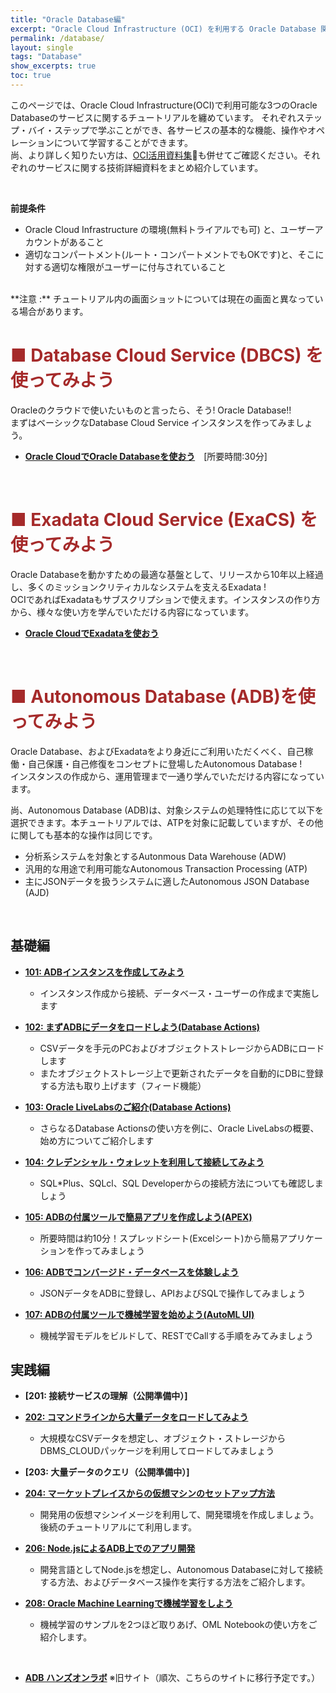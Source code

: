 ```yaml
---
title: "Oracle Database編"
excerpt: "Oracle Cloud Infrastructure (OCI) を利用する Oracle Database 関連のチュートリアルです。ミッションクリティカルなシステムで豊富な実績を持つ Exadata をパブリック・クラウド上で利用できる Exadata Cloud Service (ExaCS) や、一歩先を行くフルマネージドサービスである Autonomous Database (ADB) 等のサービスについて、基本的な操作方法を学習します。"
permalink: /database/
layout: single
tags: "Database"
show_excerpts: true
toc: true
---
```


このページでは、Oracle Cloud Infrastructure(OCI)で利用可能な3つのOracle Databaseのサービスに関するチュートリアルを纏めています。
それぞれステップ・バイ・ステップで学ぶことができ、各サービスの基本的な機能、操作やオペレーションについて学習することができます。  
尚、より詳しく知りたい方は、[OCI活用資料集](https://oracle-japan.github.io/ocidocs/services/database/)も併せてご確認ください。それぞれのサービスに関する技術詳細資料をまとめ紹介しています。

<br>

**前提条件**
+ Oracle Cloud Infrastructure の環境(無料トライアルでも可) と、ユーザーアカウントがあること
+ 適切なコンパートメント(ルート・コンパートメントでもOKです)と、そこに対する適切な権限がユーザーに付与されていること

<br>
**注意 :** チュートリアル内の画面ショットについては現在の画面と異なっている場合があります。

<br/>

# <span style="color: brown; ">■ Database Cloud Service (DBCS) を使ってみよう</span>

Oracleのクラウドで使いたいものと言ったら、そう! Oracle Database!!  
まずはベーシックなDatabase Cloud Service インスタンスを作ってみましょう。
+ **[Oracle CloudでOracle Databaseを使おう](https://community.oracle.com/tech/welcome/discussion/4474262/)**　[所要時間:30分]  

<br/>

# <span style="color: brown; ">■ Exadata Cloud Service (ExaCS) を使ってみよう</span>

Oracle Databaseを動かすための最適な基盤として、リリースから10年以上経過し、多くのミッションクリティカルなシステムを支えるExadata !  
OCIであればExadataもサブスクリプションで使えます。インスタンスの作り方から、様々な使い方を学んでいただける内容になっています。

+ **[Oracle CloudでExadataを使おう](https://community.oracle.com/docs/DOC-1038411/)**   

<br/>

# <span style="color: brown; ">■ Autonomous Database (ADB)を使ってみよう</span>

Oracle Database、およびExadataをより身近にご利用いただくべく、自己稼働・自己保護・自己修復をコンセプトに登場したAutonomous Database !  
インスタンスの作成から、運用管理まで一通り学んでいただける内容になっています。

尚、Autonomous Database (ADB)は、対象システムの処理特性に応じて以下を選択できます。本チュートリアルでは、ATPを対象に記載していますが、その他に関しても基本的な操作は同じです。  
* 分析系システムを対象とするAutonmous Data Warehouse (ADW)
* 汎用的な用途で利用可能なAutonomous Transaction Processing (ATP)
* 主にJSONデータを扱うシステムに適したAutonomous JSON Database (AJD)

<br/>

## 基礎編

+ **[101: ADBインスタンスを作成してみよう](/ocitutorials/database/adb101-provisioning/)**  
    * インスタンス作成から接続、データベース・ユーザーの作成まで実施します
    
+ **[102: まずADBにデータをロードしよう(Database Actions)](/ocitutorials/database/adb102-dataload/)**  
    * CSVデータを手元のPCおよびオブジェクトストレージからADBにロードします
    * またオブジェクトストレージ上で更新されたデータを自動的にDBに登録する方法も取り上げます（フィード機能）

+ **[103: Oracle LiveLabsのご紹介(Database Actions)](/ocitutorials/database/adb103-livelabs/)**  
    * さらなるDatabase Actionsの使い方を例に、Oracle LiveLabsの概要、始め方についてご紹介します

+ **[104: クレデンシャル・ウォレットを利用して接続してみよう](/ocitutorials/database/adb104-connect-using-wallet/)**  
    * SQL*Plus、SQLcl、SQL Developerからの接続方法についても確認しましょう
    
+ **[105: ADBの付属ツールで簡易アプリを作成しよう(APEX)](/ocitutorials/database/adb105-create-apex-app/)**  
    * 所要時間は約10分！スプレッドシート(Excelシート)から簡易アプリケーションを作ってみましょう
    
+ **[106: ADBでコンバージド・データベースを体験しよう](/ocitutorials/database/adb106-json/)**  
    * JSONデータをADBに登録し、APIおよびSQLで操作してみましょう

+ **[107: ADBの付属ツールで機械学習を始めよう(AutoML UI)](/ocitutorials/database/adb107-machine-learning/)**  
    * 機械学習モデルをビルドして、RESTでCallする手順をみてみましょう
    
## 実践編

+ **[201: 接続サービスの理解（公開準備中）]**  

+ **[202: コマンドラインから大量データをロードしてみよう](/ocitutorials/database/adb202-dataload-dbms-cloud/)**  
    * 大規模なCSVデータを想定し、オブジェクト・ストレージからDBMS_CLOUDパッケージを利用してロードしてみましょう
    
+ **[203: 大量データのクエリ（公開準備中）]**

+ **[204: マーケットプレイスからの仮想マシンのセットアップ方法](/ocitutorials/database/adb204-setup-VM/)**  
    * 開発用の仮想マシンイメージを利用して、開発環境を作成しましょう。後続のチュートリアルにて利用します。

+ **[206: Node.jsによるADB上でのアプリ開発](/ocitutorials/database/adb206-appdev-nodejs/)**  
    * 開発言語としてNode.jsを想定し、Autonomous Databaseに対して接続する方法、およびデータベース操作を実行する方法をご紹介します。

+ **[208: Oracle Machine Learningで機械学習をしよう](/ocitutorials/database/adb208-oml-notebook/)**  
    * 機械学習のサンプルを2つほど取りあげ、OML Notebookの使い方をご紹介します。


<br/>

 + **[ADB ハンズオンラボ](https://community.oracle.com/tech/developers/discussion/4474304/autonomous-database-%E3%83%8F%E3%83%B3%E3%82%BA%E3%82%AA%E3%83%B3%E3%83%A9%E3%83%9C-adb-hol)**  ※旧サイト（順次、こちらのサイトに移行予定です。）

<!-- 

## 移行編
## データ連携編
## 運用管理編
## Livelabsのお勧めコンテンツのご紹介
## ADBに関するよくあるFAQ

  -->  


<br/>





